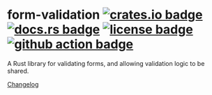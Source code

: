 # form-validation [![crates.io badge](https://img.shields.io/crates/v/form-validation.svg)](https://crates.io/crates/form-validation) [![docs.rs badge](https://docs.rs/form-validation/badge.svg)](https://docs.rs/form-validation/) [![license badge](https://img.shields.io/github/license/kellpossible/form-validation)](https://github.com/kellpossible/form-validation/blob/master/LICENSE.txt) [![github action badge](https://github.com/kellpossible/form-validation/workflows/Rust/badge.svg)](https://github.com/kellpossible/form-validation/actions?query=workflow%3ARust)

A Rust library for validating forms, and allowing validation logic to be shared.

[Changelog](https://github.com/kellpossible/form-validation/releases)